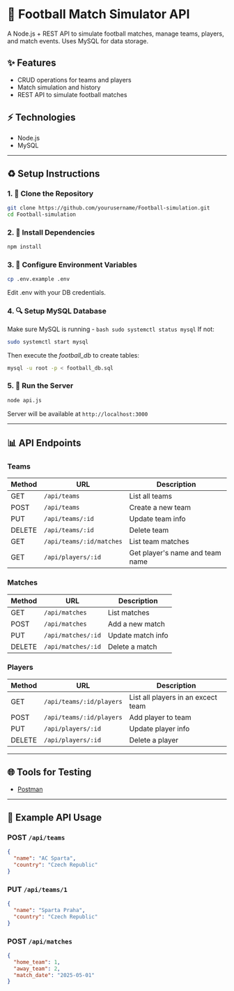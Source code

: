 # 🏀 Football Match Simulator API

A Node.js + REST API to simulate football matches, manage teams, players, and match events. 
Uses MySQL for data storage.

## ✨ Features
- CRUD operations for teams and players
- Match simulation and history
- REST API to simulate football matches

## ⚡ Technologies
- Node.js
- MySQL

---

## ♻️ Setup Instructions  

### 1. 📂 Clone the Repository
```bash
git clone https://github.com/yourusername/Football-simulation.git
cd Football-simulation
```
### 2. 📂 Install Dependencies
```bash
npm install
```
### 3. 📂 Configure Environment Variables
```bash
cp .env.example .env
```
Edit .env with your DB credentials.

### 4. 🔍 Setup MySQL Database
Make sure MySQL is running - ```bash sudo systemctl status mysql```
If not:
```bash
sudo systemctl start mysql
```    
Then execute the *football_db* to create tables:
```bash
mysql -u root -p < football_db.sql
```

### 5. 🚀 Run the Server
```bash
node api.js
```

Server will be available at `http://localhost:3000`

---

## 📊 API Endpoints

### Teams
| Method | URL | Description |
|--------|-----|-------------|
| GET | `/api/teams` | List all teams |
| POST | `/api/teams` | Create a new team |
| PUT | `/api/teams/:id` | Update team info |
| DELETE | `/api/teams/:id` | Delete team |
| GET | `/api/teams/:id/matches` | List team matches |
| GET | `/api/players/:id` | Get player's name and team name |

### Matches
| Method | URL | Description |
|--------|-----|-------------|
| GET | `/api/matches` | List matches |
| POST | `/api/matches` | Add a new match |
| PUT | `/api/matches/:id` | Update match info |
| DELETE | `/api/matches/:id` | Delete a match |


### Players
| Method | URL | Description |
|--------|-----|-------------|
| GET | `/api/teams/:id/players` | List all players in an excect team |
| POST | `/api/teams/:id/players` | Add player to team |
| PUT | `/api/players/:id` | Update player info  |
| DELETE | `/api/players/:id` | Delete a player |


---

## 🌐 Tools for Testing
- [Postman](https://www.postman.com/)

---

## 🚀 Example API Usage
### POST `/api/teams`
```json
{
  "name": "AC Sparta",
  "country": "Czech Republic"
}
```

### PUT `/api/teams/1`
```json
{
  "name": "Sparta Praha",
  "country": "Czech Republic"
}
```

### POST `/api/matches`
```json
{
  "home_team": 1,
  "away_team": 2,
  "match_date": "2025-05-01"
}
```
